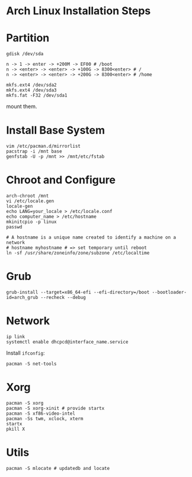 # Arch Linux Installation Steps

# Partition

```
gdisk /dev/sda
```

```
n -> 1 -> enter -> +200M -> EF00 # /boot
n -> <enter> -> <enter> -> +100G -> 8300<enter> # /
n -> <enter> -> <enter> -> +200G -> 8300<enter> # /home
```

```
mkfs.ext4 /dev/sda2
mkfs.ext4 /dev/sda3
mkfs.fat -F32 /dev/sda1
```

mount them.

# Install Base System

```
vim /etc/pacman.d/mirrorlist
pacstrap -i /mnt base
genfstab -U -p /mnt >> /mnt/etc/fstab
```

# Chroot and Configure

```
arch-chroot /mnt
vi /etc/locale.gen
locale-gen
echo LANG=your_locale > /etc/locale.conf
echo computer_name > /etc/hostname
mkinitcpio -p linux
passwd

# A hostname is a unique name created to identify a machine on a network
# hostname myhostname # => set temporary until reboot
ln -sf /usr/share/zoneinfo/zone/subzone /etc/localtime
```

# Grub

```
grub-install --target=x86_64-efi --efi-directory=/boot --bootloader-id=arch_grub --recheck --debug
```

# Network

```
ip link
systemctl enable dhcpcd@interface_name.service
```

Install `ifconfig`:

```
pacman -S net-tools
```

# Xorg

```
pacman -S xorg
pacman -S xorg-xinit # provide startx
pacman -S xf86-video-intel
pacman -Ss twm, xclock, xterm
startx
pkill X
```

# Utils

```
pacman -S mlocate # updatedb and locate
```
